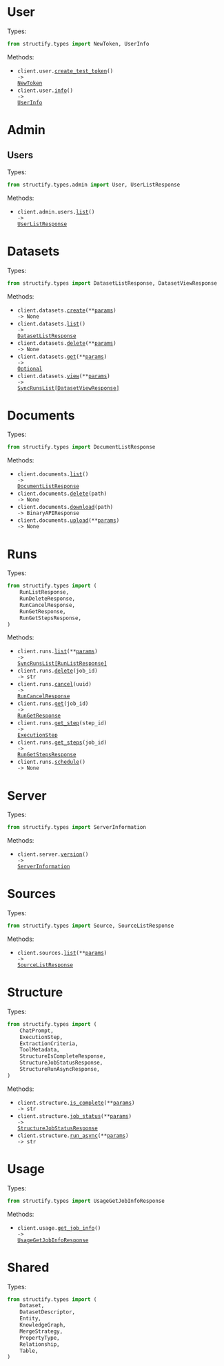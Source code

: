 # User

Types:

```python
from structify.types import NewToken, UserInfo
```

Methods:

- <code title="post /user/create_test_token">client.user.<a href="./src/structify/resources/user.py">create_test_token</a>() -> <a href="./src/structify/types/new_token.py">NewToken</a></code>
- <code title="get /user/info">client.user.<a href="./src/structify/resources/user.py">info</a>() -> <a href="./src/structify/types/user_info.py">UserInfo</a></code>

# Admin

## Users

Types:

```python
from structify.types.admin import User, UserListResponse
```

Methods:

- <code title="get /admin/users/list">client.admin.users.<a href="./src/structify/resources/admin/users.py">list</a>() -> <a href="./src/structify/types/admin/user_list_response.py">UserListResponse</a></code>

# Datasets

Types:

```python
from structify.types import DatasetListResponse, DatasetViewResponse
```

Methods:

- <code title="post /dataset/create">client.datasets.<a href="./src/structify/resources/datasets.py">create</a>(\*\*<a href="src/structify/types/dataset_create_params.py">params</a>) -> None</code>
- <code title="get /dataset/list">client.datasets.<a href="./src/structify/resources/datasets.py">list</a>() -> <a href="./src/structify/types/dataset_list_response.py">DatasetListResponse</a></code>
- <code title="delete /dataset/delete">client.datasets.<a href="./src/structify/resources/datasets.py">delete</a>(\*\*<a href="src/structify/types/dataset_delete_params.py">params</a>) -> None</code>
- <code title="get /dataset/info">client.datasets.<a href="./src/structify/resources/datasets.py">get</a>(\*\*<a href="src/structify/types/dataset_get_params.py">params</a>) -> <a href="./src/structify/types/dataset_descriptor.py">Optional</a></code>
- <code title="get /dataset/view">client.datasets.<a href="./src/structify/resources/datasets.py">view</a>(\*\*<a href="src/structify/types/dataset_view_params.py">params</a>) -> <a href="./src/structify/types/dataset_view_response.py">SyncRunsList[DatasetViewResponse]</a></code>

# Documents

Types:

```python
from structify.types import DocumentListResponse
```

Methods:

- <code title="get /documents/list">client.documents.<a href="./src/structify/resources/documents.py">list</a>() -> <a href="./src/structify/types/document_list_response.py">DocumentListResponse</a></code>
- <code title="delete /documents/delete/{path}">client.documents.<a href="./src/structify/resources/documents.py">delete</a>(path) -> None</code>
- <code title="get /documents/download/{path}">client.documents.<a href="./src/structify/resources/documents.py">download</a>(path) -> BinaryAPIResponse</code>
- <code title="post /documents/upload">client.documents.<a href="./src/structify/resources/documents.py">upload</a>(\*\*<a href="src/structify/types/document_upload_params.py">params</a>) -> None</code>

# Runs

Types:

```python
from structify.types import (
    RunListResponse,
    RunDeleteResponse,
    RunCancelResponse,
    RunGetResponse,
    RunGetStepsResponse,
)
```

Methods:

- <code title="get /runs/list">client.runs.<a href="./src/structify/resources/runs.py">list</a>(\*\*<a href="src/structify/types/run_list_params.py">params</a>) -> <a href="./src/structify/types/run_list_response.py">SyncRunsList[RunListResponse]</a></code>
- <code title="post /runs/delete/{job_id}">client.runs.<a href="./src/structify/resources/runs.py">delete</a>(job_id) -> str</code>
- <code title="post /runs/cancel/{uuid}">client.runs.<a href="./src/structify/resources/runs.py">cancel</a>(uuid) -> <a href="./src/structify/types/run_cancel_response.py">RunCancelResponse</a></code>
- <code title="get /runs/get/{job_id}">client.runs.<a href="./src/structify/resources/runs.py">get</a>(job_id) -> <a href="./src/structify/types/run_get_response.py">RunGetResponse</a></code>
- <code title="get /runs/get_step/{step_id}">client.runs.<a href="./src/structify/resources/runs.py">get_step</a>(step_id) -> <a href="./src/structify/types/execution_step.py">ExecutionStep</a></code>
- <code title="get /runs/get_steps/{job_id}">client.runs.<a href="./src/structify/resources/runs.py">get_steps</a>(job_id) -> <a href="./src/structify/types/run_get_steps_response.py">RunGetStepsResponse</a></code>
- <code title="post /runs/schedule">client.runs.<a href="./src/structify/resources/runs.py">schedule</a>() -> None</code>

# Server

Types:

```python
from structify.types import ServerInformation
```

Methods:

- <code title="get /server/version">client.server.<a href="./src/structify/resources/server.py">version</a>() -> <a href="./src/structify/types/server_information.py">ServerInformation</a></code>

# Sources

Types:

```python
from structify.types import Source, SourceListResponse
```

Methods:

- <code title="get /source/get_sources">client.sources.<a href="./src/structify/resources/sources.py">list</a>(\*\*<a href="src/structify/types/source_list_params.py">params</a>) -> <a href="./src/structify/types/source_list_response.py">SourceListResponse</a></code>

# Structure

Types:

```python
from structify.types import (
    ChatPrompt,
    ExecutionStep,
    ExtractionCriteria,
    ToolMetadata,
    StructureIsCompleteResponse,
    StructureJobStatusResponse,
    StructureRunAsyncResponse,
)
```

Methods:

- <code title="post /structure/is_complete">client.structure.<a href="./src/structify/resources/structure.py">is_complete</a>(\*\*<a href="src/structify/types/structure_is_complete_params.py">params</a>) -> str</code>
- <code title="post /structure/job_status">client.structure.<a href="./src/structify/resources/structure.py">job_status</a>(\*\*<a href="src/structify/types/structure_job_status_params.py">params</a>) -> <a href="./src/structify/types/structure_job_status_response.py">StructureJobStatusResponse</a></code>
- <code title="post /structure/run_async">client.structure.<a href="./src/structify/resources/structure.py">run_async</a>(\*\*<a href="src/structify/types/structure_run_async_params.py">params</a>) -> str</code>

# Usage

Types:

```python
from structify.types import UsageGetJobInfoResponse
```

Methods:

- <code title="post /usage/get_job_info">client.usage.<a href="./src/structify/resources/usage.py">get_job_info</a>() -> <a href="./src/structify/types/usage_get_job_info_response.py">UsageGetJobInfoResponse</a></code>

# Shared

Types:

```python
from structify.types import (
    Dataset,
    DatasetDescriptor,
    Entity,
    KnowledgeGraph,
    MergeStrategy,
    PropertyType,
    Relationship,
    Table,
)
```
